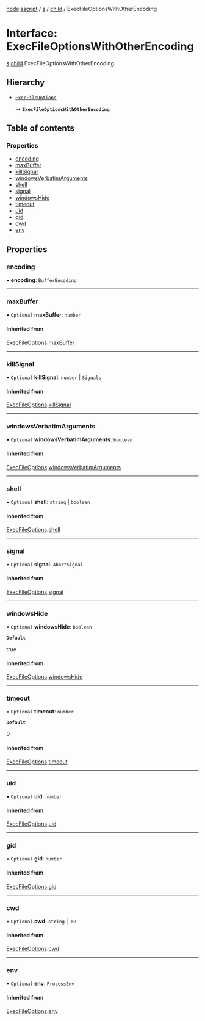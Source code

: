[nodejsscript](../README.md) / [s](../modules/s.md) / [child](../modules/s.child.md) / ExecFileOptionsWithOtherEncoding

# Interface: ExecFileOptionsWithOtherEncoding

[s](../modules/s.md).[child](../modules/s.child.md).ExecFileOptionsWithOtherEncoding

## Hierarchy

- [`ExecFileOptions`](s.child.ExecFileOptions.md)

  ↳ **`ExecFileOptionsWithOtherEncoding`**

## Table of contents

### Properties

- [encoding](s.child.ExecFileOptionsWithOtherEncoding.md#encoding)
- [maxBuffer](s.child.ExecFileOptionsWithOtherEncoding.md#maxbuffer)
- [killSignal](s.child.ExecFileOptionsWithOtherEncoding.md#killsignal)
- [windowsVerbatimArguments](s.child.ExecFileOptionsWithOtherEncoding.md#windowsverbatimarguments)
- [shell](s.child.ExecFileOptionsWithOtherEncoding.md#shell)
- [signal](s.child.ExecFileOptionsWithOtherEncoding.md#signal)
- [windowsHide](s.child.ExecFileOptionsWithOtherEncoding.md#windowshide)
- [timeout](s.child.ExecFileOptionsWithOtherEncoding.md#timeout)
- [uid](s.child.ExecFileOptionsWithOtherEncoding.md#uid)
- [gid](s.child.ExecFileOptionsWithOtherEncoding.md#gid)
- [cwd](s.child.ExecFileOptionsWithOtherEncoding.md#cwd)
- [env](s.child.ExecFileOptionsWithOtherEncoding.md#env)

## Properties

### encoding

• **encoding**: `BufferEncoding`

___

### maxBuffer

• `Optional` **maxBuffer**: `number`

#### Inherited from

[ExecFileOptions](s.child.ExecFileOptions.md).[maxBuffer](s.child.ExecFileOptions.md#maxbuffer)

___

### killSignal

• `Optional` **killSignal**: `number` \| `Signals`

#### Inherited from

[ExecFileOptions](s.child.ExecFileOptions.md).[killSignal](s.child.ExecFileOptions.md#killsignal)

___

### windowsVerbatimArguments

• `Optional` **windowsVerbatimArguments**: `boolean`

#### Inherited from

[ExecFileOptions](s.child.ExecFileOptions.md).[windowsVerbatimArguments](s.child.ExecFileOptions.md#windowsverbatimarguments)

___

### shell

• `Optional` **shell**: `string` \| `boolean`

#### Inherited from

[ExecFileOptions](s.child.ExecFileOptions.md).[shell](s.child.ExecFileOptions.md#shell)

___

### signal

• `Optional` **signal**: `AbortSignal`

#### Inherited from

[ExecFileOptions](s.child.ExecFileOptions.md).[signal](s.child.ExecFileOptions.md#signal)

___

### windowsHide

• `Optional` **windowsHide**: `boolean`

**`Default`**

true

#### Inherited from

[ExecFileOptions](s.child.ExecFileOptions.md).[windowsHide](s.child.ExecFileOptions.md#windowshide)

___

### timeout

• `Optional` **timeout**: `number`

**`Default`**

0

#### Inherited from

[ExecFileOptions](s.child.ExecFileOptions.md).[timeout](s.child.ExecFileOptions.md#timeout)

___

### uid

• `Optional` **uid**: `number`

#### Inherited from

[ExecFileOptions](s.child.ExecFileOptions.md).[uid](s.child.ExecFileOptions.md#uid)

___

### gid

• `Optional` **gid**: `number`

#### Inherited from

[ExecFileOptions](s.child.ExecFileOptions.md).[gid](s.child.ExecFileOptions.md#gid)

___

### cwd

• `Optional` **cwd**: `string` \| `URL`

#### Inherited from

[ExecFileOptions](s.child.ExecFileOptions.md).[cwd](s.child.ExecFileOptions.md#cwd)

___

### env

• `Optional` **env**: `ProcessEnv`

#### Inherited from

[ExecFileOptions](s.child.ExecFileOptions.md).[env](s.child.ExecFileOptions.md#env)
